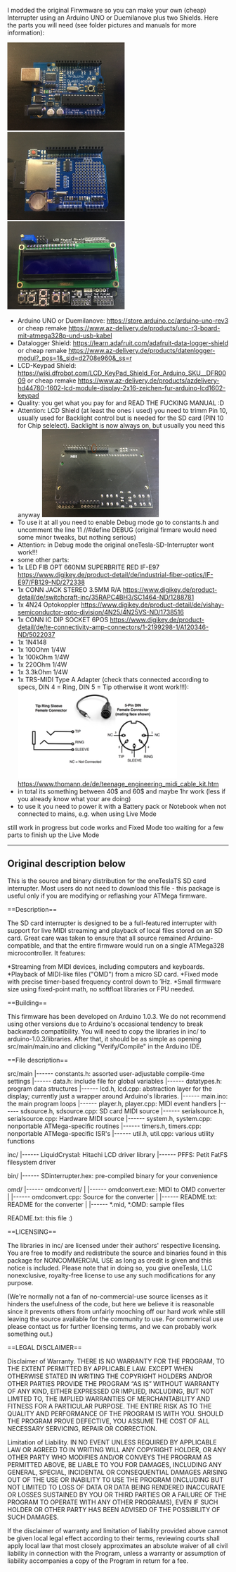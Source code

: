 I modded the original Firwmware so you can make your own (cheap) Interrupter using an  Arduino UNO or Duemilanove plus two Shields.
Here the parts you will need (see folder pictures and manuals for more information): 

<img src="pictures/IMG_6044.JPG" height="200"> <img src="pictures/IMG_6045.JPG" height="200"> <img src="pictures/IMG_6046.JPG" height="200"> 

 * Arduino UNO or Duemilanove: https://store.arduino.cc/arduino-uno-rev3 or cheap remake https://www.az-delivery.de/products/uno-r3-board-mit-atmega328p-und-usb-kabel
 * Datalogger Shield: https://learn.adafruit.com/adafruit-data-logger-shield or cheap remake https://www.az-delivery.de/products/datenlogger-modul?_pos=1&_sid=d2708e960&_ss=r
 * LCD-Keypad Shield: https://wiki.dfrobot.com/LCD_KeyPad_Shield_For_Arduino_SKU__DFR0009 or cheap remake https://www.az-delivery.de/products/azdelivery-hd44780-1602-lcd-module-display-2x16-zeichen-fur-arduino-lcd1602-keypad
 * Quality: you get what you pay for and READ THE FUCKING MANUAL :D
 * Attention: LCD Shield (at least the ones i used) you need to trimm Pin 10, usually used for Backlight control but is needed for the SD card (PIN 10 for Chip selelect). Backlight is now always on, but usually you need this anyway <img src="pictures/IMG_6047.JPG" height="200">
  * To use it at all you need to enable Debug mode go to constants.h and uncomment the line 11 //#define DEBUG (original firmare would need some minor tweaks, but nothing serious)
 * Attention: in Debug mode the original oneTesla-SD-Interrupter wont work!!!
 * some other parts:
 * 1x LED FIB OPT 660NM SUPERBRITE RED IF-E97 https://www.digikey.de/product-detail/de/industrial-fiber-optics/IF-E97/FB129-ND/272338
 * 1x CONN JACK STEREO 3.5MM R/A https://www.digikey.de/product-detail/de/switchcraft-inc/35RAPC4BH3/SC1464-ND/1288781
 * 1x 4N24 Optokoppler https://www.digikey.de/product-detail/de/vishay-semiconductor-opto-division/4N25/4N25VS-ND/1738516
 * 1x CONN IC DIP SOCKET 6POS https://www.digikey.de/product-detail/de/te-connectivity-amp-connectors/1-2199298-1/A120346-ND/5022037
 * 1x 1N4148
 * 1x 100Ohm 1/4W
 * 1x 100kOhm 1/4W
 * 1x 220Ohm 1/4W
 * 1x 3.3kOhm 1/4W
 * 1x TRS-MIDI Type A Adapter (check thats connected according to specs, DIN 4 = Ring, DIN 5 = Tip otherwise it wont work!!!):<img src="pictures/midi-din-vs-miniklinke.jpg" height="200"> https://www.thomann.de/de/teenage_engineering_midi_cable_kit.htm 
 * in total its something between 40$ and 60$ and maybe 1hr work (less if you already know what your are doing)
 * to use it you need to power it with a Battery pack or Notebook when not connected to mains, e.g. when using Live Mode


still work in progress but code works and Fixed Mode too
waiting for a few parts to finish up the Live Mode


---------------------------------------------------------------------------------------------------------------
Original description below
---------------------------------------------------------------------------------------------------------------

This is the source and binary distribution for the oneTeslaTS SD card interrupter. Most users do not need to download this file - this package is useful only if you are modifying or reflashing your ATMega firmware.

==Description==

The SD card interrupter is designed to be a full-featured interrupter with support for live MIDI streaming and playback of local files stored on an SD card. Great care was taken to ensure that all source remained Arduino-compatible, and that the entire firmware would run on a single ATMega328 microcontroller. It features:

*Streaming from MIDI devices, including computers and keyboards.
*Playback of MIDI-like files ("OMD") from a micro SD card.
*Fixed mode with precise timer-based frequency control down to 1Hz.
*Small firmware size using fixed-point math, no softfloat libraries or FPU needed.

==Building==

This firmware has been developed on Arduino 1.0.3. We do not recommend using other versions due to Arduino's occasional tendency to break backwards compatibility. You will need to copy the libraries in inc/ to arduino-1.0.3/libraries. After that, it should be as simple as opening src/main/main.ino and clicking "Verify/Compile" in the Arduino IDE.

==File description==

src/main
    |------ constants.h: assorted user-adjustable compile-time settings
    |------ data.h: include file for global variables
    |------ datatypes.h: program data structures
    |------ lcd.h, lcd.cpp: abstraction layer for the display; currently just a wrapper around Arduino's libraries.
    |------ main.ino: the main program loops
    |------ player.h, player.cpp: MIDI event handlers
    |------ sdsource.h, sdsource.cpp: SD card MIDI source
    |------ serialsource.h, serialsource.cpp: Hardware MIDI source
    |------ system.h, system.cpp: nonportable ATMega-specific routines
    |------ timers.h, timers.cpp: nonportable ATMega-specific ISR's
    |------ util.h, util.cpp: various utility functions

inc/
    |------ LiquidCrystal: Hitachi LCD driver library
    |------ PFFS: Petit FatFS filesystem driver


bin/
    |------ SDinterrupter.hex: pre-compiled binary for your convenience

omd/
    |------ omdconvert/
    |            |------ omdconvert.exe: MIDI to OMD converter
    |            |------ omdconvert.cpp: Source for the converter
    |            |------ README.txt: README for the converter
    |
    |------ *.mid, *.OMD: sample files

README.txt: this file :)

==LICENSING==

The libraries in inc/ are licensed under their authors' respective licensing. You are free to modify and redistribute the source and binaries found in this package for NONCOMMERCIAL USE as long as credit is given and this notice is included. Please note that in doing so, you give oneTesla, LLC nonexclusive, royalty-free license to use any such modifications for any purpose.

(We're normally not a fan of no-commercial-use source licenses as it hinders the usefulness of the code, but here we believe it is reasonable since it prevents others from unfairly mooching off our hard work while still leaving the source available for the community to use. For commerical use please contact us for further licensing terms, and we can probably work something out.)

==LEGAL DISCLAIMER==

Disclaimer of Warranty.
THERE IS NO WARRANTY FOR THE PROGRAM, TO THE EXTENT PERMITTED BY APPLICABLE LAW. EXCEPT WHEN OTHERWISE STATED IN WRITING THE COPYRIGHT HOLDERS AND/OR OTHER PARTIES PROVIDE THE PROGRAM “AS IS” WITHOUT WARRANTY OF ANY KIND, EITHER EXPRESSED OR IMPLIED, INCLUDING, BUT NOT LIMITED TO, THE IMPLIED WARRANTIES OF MERCHANTABILITY AND FITNESS FOR A PARTICULAR PURPOSE. THE ENTIRE RISK AS TO THE QUALITY AND PERFORMANCE OF THE PROGRAM IS WITH YOU. SHOULD THE PROGRAM PROVE DEFECTIVE, YOU ASSUME THE COST OF ALL NECESSARY SERVICING, REPAIR OR CORRECTION.

Limitation of Liability.
IN NO EVENT UNLESS REQUIRED BY APPLICABLE LAW OR AGREED TO IN WRITING WILL ANY COPYRIGHT HOLDER, OR ANY OTHER PARTY WHO MODIFIES AND/OR CONVEYS THE PROGRAM AS PERMITTED ABOVE, BE LIABLE TO YOU FOR DAMAGES, INCLUDING ANY GENERAL, SPECIAL, INCIDENTAL OR CONSEQUENTIAL DAMAGES ARISING OUT OF THE USE OR INABILITY TO USE THE PROGRAM (INCLUDING BUT NOT LIMITED TO LOSS OF DATA OR DATA BEING RENDERED INACCURATE OR LOSSES SUSTAINED BY YOU OR THIRD PARTIES OR A FAILURE OF THE PROGRAM TO OPERATE WITH ANY OTHER PROGRAMS), EVEN IF SUCH HOLDER OR OTHER PARTY HAS BEEN ADVISED OF THE POSSIBILITY OF SUCH DAMAGES.

If the disclaimer of warranty and limitation of liability provided above cannot be given local legal effect according to their terms, reviewing courts shall apply local law that most closely approximates an absolute waiver of all civil liability in connection with the Program, unless a warranty or assumption of liability accompanies a copy of the Program in return for a fee.



